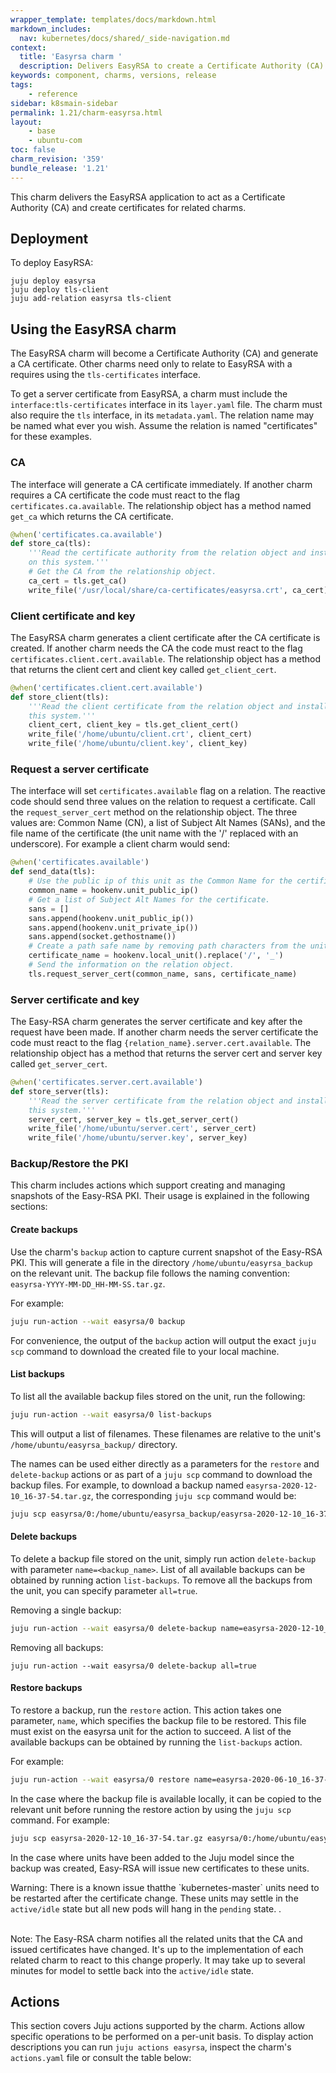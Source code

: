 ```yaml
---
wrapper_template: templates/docs/markdown.html
markdown_includes:
  nav: kubernetes/docs/shared/_side-navigation.md
context:
  title: 'Easyrsa charm '
  description: Delivers EasyRSA to create a Certificate Authority (CA).
keywords: component, charms, versions, release
tags:
    - reference
sidebar: k8smain-sidebar
permalink: 1.21/charm-easyrsa.html
layout:
    - base
    - ubuntu-com
toc: false
charm_revision: '359'
bundle_release: '1.21'
---
```


This charm delivers the EasyRSA application to act as a Certificate Authority
(CA) and create certificates for related charms.

## Deployment

To deploy EasyRSA:

```
juju deploy easyrsa
juju deploy tls-client
juju add-relation easyrsa tls-client
```

## Using the EasyRSA charm

The EasyRSA charm will become a Certificate Authority (CA) and generate a CA
certificate. Other charms need only to relate to EasyRSA with a requires
using the `tls-certificates` interface.

To get a server certificate from EasyRSA, a charm must include the
`interface:tls-certificates` interface in its `layer.yaml` file. The charm must
also require the `tls` interface, in its `metadata.yaml`. The relation name may
be named what ever you wish. Assume the relation is named "certificates" for
these examples.

### CA

The interface will generate a CA certificate immediately. If another charm
requires a CA certificate the code must react to the flag
`certificates.ca.available`. The relationship object has a method named
`get_ca` which returns the CA certificate.

```python
@when('certificates.ca.available')
def store_ca(tls):
    '''Read the certificate authority from the relation object and install it
    on this system.'''
    # Get the CA from the relationship object.
    ca_cert = tls.get_ca()
    write_file('/usr/local/share/ca-certificates/easyrsa.crt', ca_cert)
```

### Client certificate and key

The EasyRSA charm generates a client certificate after the CA certificate is
created. If another charm needs the CA the code must react to the flag
`certificates.client.cert.available`.  The relationship object has a method
that returns the client cert and client key called `get_client_cert`.

```python
@when('certificates.client.cert.available')
def store_client(tls):
    '''Read the client certificate from the relation object and install it on
    this system.'''
    client_cert, client_key = tls.get_client_cert()
    write_file('/home/ubuntu/client.crt', client_cert)
    write_file('/home/ubuntu/client.key', client_key)
```

### Request a server certificate

The interface will set `certificates.available` flag on a relation. The
reactive code should send three values on the relation to request a
certificate. Call the `request_server_cert` method on the relationship object.
The three values are: Common Name (CN), a list of Subject Alt Names (SANs), and
the file name of the certificate (the unit name with the  '/' replaced with an
underscore). For example a client charm would send:

```python
@when('certificates.available')
def send_data(tls):
    # Use the public ip of this unit as the Common Name for the certificate.
    common_name = hookenv.unit_public_ip()
    # Get a list of Subject Alt Names for the certificate.
    sans = []
    sans.append(hookenv.unit_public_ip())
    sans.append(hookenv.unit_private_ip())
    sans.append(socket.gethostname())
    # Create a path safe name by removing path characters from the unit name.
    certificate_name = hookenv.local_unit().replace('/', '_')
    # Send the information on the relation object.
    tls.request_server_cert(common_name, sans, certificate_name)
```

### Server certificate and key

The Easy-RSA charm generates the server certificate and key after the request
have been made. If another charm needs the server certificate the code must
react to the flag `{relation_name}.server.cert.available`.  The relationship
object has a method that returns the server cert and server key called
`get_server_cert`.

```python
@when('certificates.server.cert.available')
def store_server(tls):
    '''Read the server certificate from the relation object and install it on
    this system.'''
    server_cert, server_key = tls.get_server_cert()
    write_file('/home/ubuntu/server.cert', server_cert)
    write_file('/home/ubuntu/server.key', server_key)
```

### Backup/Restore the PKI

This charm includes actions which support creating and managing snapshots
of the Easy-RSA PKI. Their usage is explained in the following sections:

#### Create backups

Use the charm's `backup` action to capture current snapshot of the Easy-RSA PKI.
This will generate a file in the directory `/home/ubuntu/easyrsa_backup` on the
relevant unit. The backup file follows the naming convention:
`easyrsa-YYYY-MM-DD_HH-MM-SS.tar.gz`.

For example:

```bash
juju run-action --wait easyrsa/0 backup
```

For convenience, the output of the `backup` action will output the exact
`juju scp` command to download the created file to your local machine.

#### List backups

To list all the available backup files stored on the unit, run the following:

```bash
juju run-action --wait easyrsa/0 list-backups
```

This will output a list of filenames. These filenames are relative to the
unit's `/home/ubuntu/easyrsa_backup/` directory.

The names can be used either directly as a parameters for the
`restore` and `delete-backup` actions or as part of a `juju scp` command to
download the backup files. For example, to download a backup named
`easyrsa-2020-12-10_16-37-54.tar.gz`, the corresponding `juju scp` command
would be:

```bash
juju scp easyrsa/0:/home/ubuntu/easyrsa_backup/easyrsa-2020-12-10_16-37-54.tar.gz .
```

#### Delete backups

To delete a backup file stored on the unit, simply run action `delete-backup`
with parameter `name=<backup_name>`. List of all available backups can be
obtained by running action `list-backups`. To remove all the backups from the
unit, you can specify parameter `all=true`.

Removing a single backup:

```bash
juju run-action --wait easyrsa/0 delete-backup name=easyrsa-2020-12-10_16-37-54.tar.gz
```

Removing all backups:

```
juju run-action --wait easyrsa/0 delete-backup all=true
```

#### Restore backups

To restore a backup, run the `restore` action. This action takes one
parameter, `name`, which specifies the backup file to be restored. This file
must exist on the easyrsa unit for the action to succeed. A list of the
available backups can be obtained by running the `list-backups` action.

For example:

```bash
juju run-action --wait easyrsa/0 restore name=easyrsa-2020-06-10_16-37-54.tar.gz
```

In the case where the backup file is available locally, it can be copied to
the relevant unit before running the restore action by using the `juju scp`
command. For example:

```bash
juju scp easyrsa-2020-12-10_16-37-54.tar.gz easyrsa/0:/home/ubuntu/easyrsa_backup/
```

In the case where units have been added to the Juju model since the
backup was created, Easy-RSA will issue new certificates to these
units.

<div class="p-notification--warning">
  <p markdown="1" class="p-notification__response">
    <span class="p-notification__status">Warning:</span>
There is a known issue thatthe `kubernetes-master` units
need to be restarted after the certificate change. These units may settle in
the <code>active/idle</code> state but all new pods will hang in the
<code>pending</code> state. . <br><br>
  </p>
</div>

<div class="p-notification--information">
  <p class="p-notification__response">
  <span class="p-notification__status">Note:</span>
  The Easy-RSA charm notifies all the related units that the CA
  and issued certificates have changed. It's up to the implementation of each
  related charm to react to this change properly. It may take up to several
  minutes for model to settle back into the <code>active/idle</code> state.
  </p>
</div>

## Actions

This section covers Juju actions supported by the charm.
Actions allow specific operations to be performed on a per-unit basis. To
display action descriptions you can run `juju actions easyrsa`, inspect
the charm's `actions.yaml` file or consult the table below:

<!-- NOTE: The actions table is autogenerated from the actions.yaml -->
<!--       file. Edits to the section below will be lost!           -->
<!-- ACTIONS STARTS -->


<!-- ACTIONS ENDS -->

